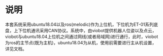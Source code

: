 # 说明
本套系统采用ubuntu18.04以及ros(melodic)作为上位机，下位机为ET-01系列底盘，上下位机通讯采用CAN协议。系统中，由viobot提供机器人位姿以及点云，viobot与ubuntu18.04上位机之间通过网线(或者局域网)进行通行，此时，viobot为ros的主节点(既为主机)，ubuntu18.04为从机，使用前需要进行主从机设置，详见文档。

